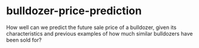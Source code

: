 # bulldozer-price-prediction
How well can we predict the future sale price of a bulldozer, given its characteristics and previous examples of how much similar bulldozers have been sold for?
